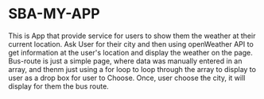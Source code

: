 # SBA-MY-APP

This is App that provide service for users to show them the weather at their current location. 
Ask User for their city and then using openWeather API to get information at the user's location and display the weather on the page.
Bus-route is just a simple page, where data was manually entered in an array, and thenm just using a for loop to loop through the array to display 
to user as a drop box for user to Choose. Once, user choose the city, it will display for them the bus route.

